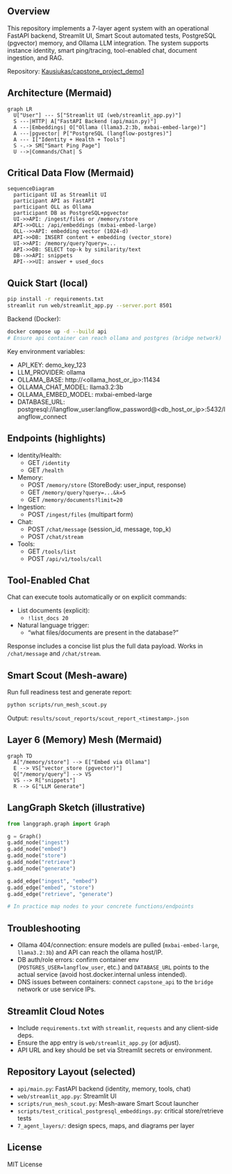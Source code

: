 ## Overview

This repository implements a 7-layer agent system with an operational FastAPI backend, Streamlit UI, Smart Scout automated tests, PostgreSQL (pgvector) memory, and Ollama LLM integration. The system supports instance identity, smart ping/tracing, tool-enabled chat, document ingestion, and RAG.

Repository: [Kausiukas/capstone_project_demo1](https://github.com/Kausiukas/capstone_project_demo1)

## Architecture (Mermaid)

```mermaid
graph LR
  U["User"] --- S["Streamlit UI (web/streamlit_app.py)"]
  S ---|HTTP| A["FastAPI Backend (api/main.py)"]
  A ---|Embeddings| O["Ollama (llama3.2:3b, mxbai-embed-large)"]
  A ---|pgvector| P["PostgreSQL (langflow-postgres)"]
  A --- I["Identity + Health + Tools"]
  S -.-> SM["Smart Ping Page"]
  U -->|Commands/Chat| S
```

## Critical Data Flow (Mermaid)

```mermaid
sequenceDiagram
  participant UI as Streamlit UI
  participant API as FastAPI
  participant OLL as Ollama
  participant DB as PostgreSQL+pgvector
  UI->>API: /ingest/files or /memory/store
  API->>OLL: /api/embeddings (mxbai-embed-large)
  OLL-->>API: embedding vector (1024-d)
  API->>DB: INSERT content + embedding (vector_store)
  UI->>API: /memory/query?query=...
  API->>DB: SELECT top-k by similarity/text
  DB-->>API: snippets
  API-->>UI: answer + used_docs
```

## Quick Start (local)

```bash
pip install -r requirements.txt
streamlit run web/streamlit_app.py --server.port 8501
```

Backend (Docker):

```bash
docker compose up -d --build api
# Ensure api container can reach ollama and postgres (bridge network)
```

Key environment variables:
- API_KEY: demo_key_123
- LLM_PROVIDER: ollama
- OLLAMA_BASE: http://<ollama_host_or_ip>:11434
- OLLAMA_CHAT_MODEL: llama3.2:3b
- OLLAMA_EMBED_MODEL: mxbai-embed-large
- DATABASE_URL: postgresql://langflow_user:langflow_password@<db_host_or_ip>:5432/langflow_connect

## Endpoints (highlights)

- Identity/Health:
  - GET `/identity`
  - GET `/health`
- Memory:
  - POST `/memory/store` (StoreBody: user_input, response)
  - GET `/memory/query?query=...&k=5`
  - GET `/memory/documents?limit=20`
- Ingestion:
  - POST `/ingest/files` (multipart form)
- Chat:
  - POST `/chat/message` (session_id, message, top_k)
  - POST `/chat/stream`
- Tools:
  - GET `/tools/list`
  - POST `/api/v1/tools/call`

## Tool-Enabled Chat

Chat can execute tools automatically or on explicit commands:

- List documents (explicit):
  - `!list_docs 20`
- Natural language trigger:
  - “what files/documents are present in the database?”

Response includes a concise list plus the full data payload. Works in `/chat/message` and `/chat/stream`.

## Smart Scout (Mesh-aware)

Run full readiness test and generate report:

```bash
python scripts/run_mesh_scout.py
```

Output: `results/scout_reports/scout_report_<timestamp>.json`

## Layer 6 (Memory) Mesh (Mermaid)

```mermaid
graph TD
  A["/memory/store"] --> E["Embed via Ollama"]
  E --> VS["vector_store (pgvector)"]
  Q["/memory/query"] --> VS
  VS --> R["snippets"]
  R --> G["LLM Generate"]
```

## LangGraph Sketch (illustrative)

```python
from langgraph.graph import Graph

g = Graph()
g.add_node("ingest")
g.add_node("embed")
g.add_node("store")
g.add_node("retrieve")
g.add_node("generate")

g.add_edge("ingest", "embed")
g.add_edge("embed", "store")
g.add_edge("retrieve", "generate")

# In practice map nodes to your concrete functions/endpoints
```

## Troubleshooting

- Ollama 404/connection: ensure models are pulled (`mxbai-embed-large`, `llama3.2:3b`) and API can reach the ollama host/IP.
- DB auth/role errors: confirm container env (`POSTGRES_USER=langflow_user`, etc.) and `DATABASE_URL` points to the actual service (avoid host.docker.internal unless intended).
- DNS issues between containers: connect `capstone_api` to the `bridge` network or use service IPs.

## Streamlit Cloud Notes

- Include `requirements.txt` with `streamlit`, `requests` and any client-side deps.
- Ensure the app entry is `web/streamlit_app.py` (or adjust).
- API URL and key should be set via Streamlit secrets or environment.

## Repository Layout (selected)

- `api/main.py`: FastAPI backend (identity, memory, tools, chat)
- `web/streamlit_app.py`: Streamlit UI
- `scripts/run_mesh_scout.py`: Mesh-aware Smart Scout launcher
- `scripts/test_critical_postgresql_embeddings.py`: critical store/retrieve tests
- `7_agent_layers/`: design specs, maps, and diagrams per layer

## License

MIT License
